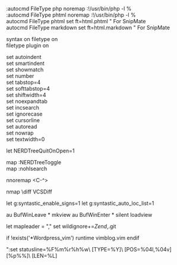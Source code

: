 :autocmd FileType php noremap <C-L> :!/usr/bin/php -l %<CR>  
:autocmd FileType phtml noremap <C-L> :!/usr/bin/php -l %<CR>  
autocmd FileType phtml set ft=html.phtml " For SnipMate  
autocmd FileType markdown set ft=html.markdown " For SnipMate  

syntax on
filetype on  
filetype plugin on  

set autoindent  
set smartindent  
set showmatch  
set number  
set tabstop=4  
set softtabstop=4  
set shiftwidth=4  
set noexpandtab  
set incsearch  
set ignorecase  
set cursorline  
set autoread  
set nowrap  
set textwidth=0

let NERDTreeQuitOnOpen=1  

map <C-c> :NERDTreeToggle<CR>  
map <C-k> :nohlsearch<CR>  

nnoremap <CR> <C-^>  

nmap \diff <Plug>VCSDiff

let g:syntastic_enable_signs=1
let g:syntastic_auto_loc_list=1

au BufWinLeave * mkview
au BufWinEnter * silent loadview

let mapleader = ","
set wildignore+=*Zend*,.git

if !exists('*Wordpress_vim')
	runtime vimblog.vim
endif

":set statusline=%F%m%r%h%w\ [TYPE=%Y]\ [POS=%04l,%04v][%p%%]\ [LEN=%L] 
